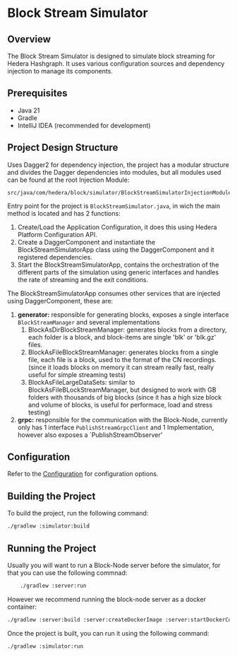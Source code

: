 # Block Stream Simulator

## Overview

The Block Stream Simulator is designed to simulate block streaming for Hedera Hashgraph.
It uses various configuration sources and dependency injection to manage its components.

## Prerequisites

- Java 21
- Gradle
- IntelliJ IDEA (recommended for development)

## Project Design Structure

Uses Dagger2 for dependency injection, the project has a modular structure and divides the Dagger dependencies into modules, but all modules used can be found at the root Injection Module:
```plaintext
src/java/com/hedera/block/simulator/BlockStreamSimulatorInjectionModule.java
```
Entry point for the project is `BlockStreamSimulator.java`, in wich the main method is located and has 2 functions:
1. Create/Load the Application Configuration, it does this using Hedera Platform Configuration API.
2. Create a DaggerComponent and instantiate the BlockStreamSimulatorApp class using the DaggerComponent and it registered dependencies.
3. Start the BlockStreamSimulatorApp, contains the orchestration of the different parts of the simulation using generic interfaces and handles the rate of streaming and the exit conditions.

The BlockStreamSimulatorApp consumes other services that are injected using DaggerComponent, these are:
1. **generator:** responsible for generating blocks, exposes a single interface `BlockStreamManager` and several implementations
   1. BlockAsDirBlockStreamManager: generates blocks from a directory, each folder is a block, and block-items are single 'blk' or 'blk.gz' files.
   2. BlockAsFileBlockStreamManager: generates blocks from a single file, each file is a block, used to the format of the CN recordings. (since it loads blocks on memory it can stream really fast, really useful for simple streaming tests)
   3. BlockAsFileLargeDataSets: similar to BlockAsFileBLockStreamManager, but designed to work with GB folders with thousands of big blocks (since it has a high size block and volume of blocks, is useful for performace, load and stress testing)
2. **grpc:** responsible for the communication with the Block-Node, currently only has 1 interface `PublishStreamGrpcClient` and 1 Implementation, however also exposes a `PublishStreamObserver'

## Configuration

Refer to the [Configuration](docs/configuration.md) for configuration options.

## Building the Project

To build the project, run the following command:

```sh
./gradlew :simulator:build
```

## Running the Project

Usually you will want to run a Block-Node server before the simulator, for that you can use the following commnad:

```sh
    ./gradlew :server:run
```
However we recommend running the block-node server as a docker container:
```sh
./gradlew :server:build :server:createDockerImage :server:startDockerContainer
```

Once the project is built, you can run it using the following command:

```sh
./gradlew :simulator:run
```
